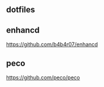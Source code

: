 ## dotfiles


## enhancd

https://github.com/b4b4r07/enhancd

## peco

https://github.com/peco/peco
